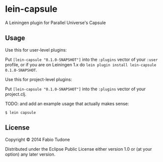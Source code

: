 # lein-capsule

A Leiningen plugin for Parallel Universe's Capsule

## Usage

Use this for user-level plugins:

Put `[lein-capsule "0.1.0-SNAPSHOT"]` into the `:plugins` vector of your
`:user` profile, or if you are on Leiningen 1.x do `lein plugin install
lein-capsule 0.1.0-SNAPSHOT`.

Use this for project-level plugins:

Put `[lein-capsule "0.1.0-SNAPSHOT"]` into the `:plugins` vector of your project.clj.

TODO: and add an example usage that actually makes sense:

    $ lein capsule

## License

Copyright © 2014 Fabio Tudone

Distributed under the Eclipse Public License either version 1.0 or (at
your option) any later version.